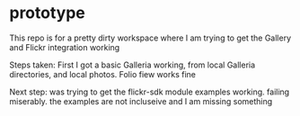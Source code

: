 # prototype
This repo is for a pretty dirty workspace where I am trying to get the Gallery and Flickr integration working

Steps taken:  First I got a basic Galleria working, from local Galleria directories, and local photos.  Folio fiew works fine


Next step:  was trying to get the flickr-sdk module examples working.  failing miserably.  the examples are not incluseive and I am missing something
